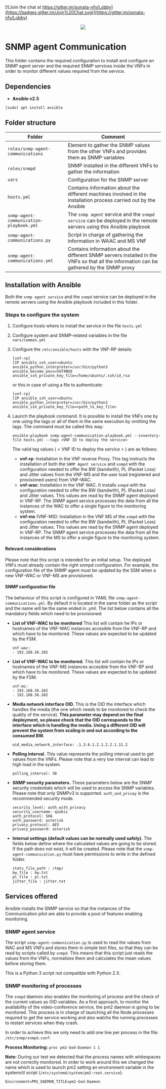 [![Join the chat at https://gitter.im/sonata-nfv/Lobby](https://badges.gitter.im/Join%20Chat.svg)](https://gitter.im/sonata-nfv/Lobby)

<p align="center"><img src="https://github.com/sonata-nfv/tng-communications-pilot/wiki/images/sonata-5gtango-logo-500px.png" /></p>

# SNMP agent Communication
This folder contains the required configuration to install and configure an SNMP agent server and the required SNMP services inside the VNFs in order to monitor different values required from the service.  

## Dependencies

- **Ansible v2.5**
```
[sudo] apt install ansible
```

## Folder structure

| Folder | Comment |
| --- | --- |
| `roles/snmp-agent-communications` | Element to gather the SNMP values from the other VNFs and provides them as SNMP variables |
| `roles/snmpd` | SNMP installed in the different VNFs to gather the information |
| `vars` | Configuration for the SNMP server |
| `hosts.yml` | Contains information about the different machines involved in the installation process carried out by the Ansible |
| `snmp-agent-communication-playbook.yml` | The `snmp agent` service and the `snmpd service` can be deployed in the remote servers using this Ansible playbook  |
| `snmp-agent-communications.py` | Script in charge of gathering the information in WAAC and MS VNF |
| `snmp-agent-communications.yml` | Contains information about the different SNMP servers installed in the VNFs so that all the information can be gathered by the SNMP proxy |

## Installation with Ansible
Both the `snmp agent service` and the `snmpd` service can be deployed in the remote servers using the Ansible playbook included in this folder.

### Steps to configure the system
1. Configure hosts where to install the service in the file `hosts.yml`
1. Configure system and SNMP-related variables in the file `vars/common.yml`
1. Configure the `/etc/ansible/hosts` with the VNF-RP details:

	```
	[vnf-rp]
	[IP ansible_ssh_user=ubuntu ansible_python_interpreter=/usr/bin/python3 ansible_become_pass=5GT4NG0 ansible_ssh_private_key_file=/home/ubuntu/.ssh/id_rsa
	```

	or this in case of using a file to authenticate:

	```
	[vnf-rp]
	[IP ansible_ssh_user=ubuntu ansible_python_interpreter=/usr/bin/python3 ansible_ssh_private_key_file=<path_to_key_file>
	```

1. Launch the playbook command. It is possible to install the VNFs one by one using the tags or all of them in the same execution by omitting the tags. The command must be called this way:

	```
	ansible-playbook snmp-agent-communication-playbook.yml --inventory-file hosts.yml --tags <VNF ID to deploy the service>  
	```
	
	The valid tag values ( < VNF ID to deploy the service > ) are as follows:
	- **vnf-rp**: Installation in the VNF reverse Proxy. This tag instructs the installation of both the `SNMP Agent service` and `snmpd` with the configuration needed to offer the BW (bandwith), PL (Packet Loss) and Jitter values from the VNF-MS and the user load (registered and provisioned users) from VNF-WAC.
	- **vnf-wac**: Installation in the VNF WAC. It installs `snmpd` with the configuration needed to offer the BW (bandwith), PL (Packet Loss) and Jitter values. This values are read by the SNMP agent deployed in VNF-RP. The SNMP agent service processes the data from all the instances of the WAC to offer a single figure to the monitoring system.
	- **vnf-ms** (VNF-MS): Installation in the VNF MS of the `snmpd` with the configuration needed to offer the BW (bandwith), PL (Packet Loss) and Jitter values. This values are read by the SNMP agent deployed in VNF-RP. The SNMP agent service processes the data from all the instances of the MS to offer a single figure to the monitoring system.

#### Relevant considerations
Please note that this script is intended for an initial setup. The deployed VNFs must already contain the right snmpd configuration. For example, the configuration file of the SNMP agent must be updated by the SSM when a new VNF-WAC or VNF-MS are provisioned.

#### SNMP configuration file
The behaviour of this script is configured in YAML file `snmp-agent-communications.yml`. By default it is located in the same folder as the script and the name will be the same ended in .yml. The list below contains all the mandatory fields which need to be provisioned:

- **List of VNF-WAC to be monitored**
	This list will contain he IPs or hostnames of the VNF-WAC instances accesible from the VNF-RP and which have to be monitored. These values are expected to be updated by the FSM.

	```
	vnf-wac:
	- 192.168.56.102
	```

- **List of VNF-WAC to be monitored.**
	This list will contain he IPs or hostnames of the VNF-MS instances accesible from the VNF-RP and which have to be monitored. These values are expected to be updated by the FSM.

	```
	vnf-ms:
	- 192.168.56.102
	- 192.168.56.102
	```

- **Media network interface OID.**
	This is the OID the interface which handles the media (the one which needs to be monitored to check the quality of the service).
	**This parameter may depend on the final deployment, so please check that the OID corresponds to the interface which is handling the media. Using a different OID will prevent the system from scaling in and out according to the consumed BW.**

	```
	oid_media_network_interface: .1.3.6.1.2.1.2.2.1.11.2
	```

- **Polling interval.**
	This value represents the polling interval used to get values from the VNFs. Please note that a very low interval can lead to high load in the system.

	```
	polling_interval: 30 
	```

- **SNMP security parameters.**
	These parameters below are the SNMP security credentials which will be used to access the SNMP variables. Please note that only SNMPv3 is supported. `auth_and_privay` is the recommended security mode.

	```
	security_level: auth_with_privacy
	security_username: quobis
	auth_protocol: SHA 
	auth_password: asterisk
	privacy_protocol: AES
	privacy_password: asterisk
	```

- **Internal settings (default values can be normally used safely).**
	The fields below define where the calculated values are going to be stored. If the path does not exist, it will be created. Please note that the `snmp-agent-communication.py` must have permissions to write in the defined folder.

	```
	stats_file_path : /tmp/
	bw_file : bw.txt
	pl_file : pl.txt
	jitter_file : jitter.txt  
	```

## Services offered

Ansible installs the SNMP service so that the instances of the Communication pilot are able to provide a pool of features enabling monitoring.

### SNMP agent service

The script `snmp-agent-communication.py` is used to read the values from WAC and MS VNFs and stores them in simple text files, so that they can be read by scripts called by `snmpd`. This means that this script just reads the values from the VNFs, normalizes them and calculates the mean values before storing them.  

This is a Python 3 script not compatible with Python 2.X.

### SNMP monitoring of processes

The `snmpd` daemon also enables the monitoring of process and the check of the current values as OID variables. As a first approach, to monitor the availability of the video-conference service, the pm2 daemon is going to be monitored. This process is in charge of launching all the Node processes required to get the service working and also watchs the running processes to restart services when they crash. 

In order to achieve this we only need to add one line per process in the file: `/etc/snmp/snmpd.conf`:

**Process Monitoring:** `proc pm2-God-Daemon 1 1`

**Note:** During our test we detected that the process names with whitespaces are not correctly monitored. In order to work around this we changed the name which is used to launch pm2 setting an environment variable in the systemctl script (`/etc/systemd/system/pm2-root.service`):

`Environment=PM2_DAEMON_TITLE=pm2-God-Daemon`

